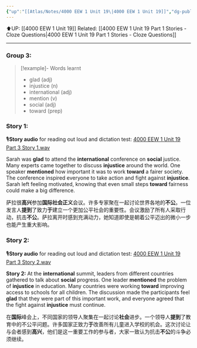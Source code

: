 ```yaml
---
{"up":"[[Atlas/Notes/4000 EEW 1 Unit 19\|4000 EEW 1 Unit 19]]","dg-publish":true,"permalink":"/atlas/notes/4000-eew-1-unit-19-part-3-stories/","dgPassFrontmatter":true}
---
```


⬆️UP: [[4000 EEW 1 Unit 19]]
Related: [[4000 EEW 1 Unit 19 Part 1 Stories - Cloze Questions\|4000 EEW 1 Unit 19 Part 1 Stories - Cloze Questions]]

---
### Group 3: 
> [!example]- Words learnt
> - glad (adj)
> - injustice (n)
> - international (adj)
> - mention (v)
> - social (adj)
> - toward (prep)

### Story 1:
🎙️**Story audio** for reading out loud and dictation test: [4000 EEW 1 Unit 19 Part 3 Story 1.wav](https://drive.google.com/file/d/1wcrj49FUjX_FQNTH-UC762ZqeLdPt5d_/view?usp=drive_link)

Sarah was **glad** to attend the **international** conference on **social** justice. Many experts came together to discuss **injustice** around the world. One speaker **mentioned** how important it was to work **toward** a fairer society. The conference inspired everyone to take action and fight against **injustice**. Sarah left feeling motivated, knowing that even small steps **toward** fairness could make a big difference.

萨拉很**高兴**参加**国际社会正义**会议。许多专家聚在一起讨论世界各地的**不公**。一位发言人**提到**了致力**于**建立一个更加公平社会的重要性。会议激励了所有人采取行动，抗击**不公**。萨拉离开时感到充满动力，她知道即使是朝着公平迈出的微小一步也能产生重大影响。

### Story 2:
🎙️**Story audio** for reading out loud and dictation test: [4000 EEW 1 Unit 19 Part 3 Story 2.wav](https://drive.google.com/file/d/1JL0jn5VerCXNO9cK4Rv4V-hbRZ5l37GB/view?usp=drive_link)

**Story 2:** At the **international** summit, leaders from different countries gathered to talk about **social** progress. One leader **mentioned** the problem of **injustice** in education. Many countries were working **toward** improving access to schools for all children. The discussion made the participants feel **glad** that they were part of this important work, and everyone agreed that the fight against **injustice** must continue.

在**国际**峰会上，不同国家的领导人聚集在一起讨论**社会**进步。一个领导人**提到**了教育中的不公平问题。许多国家正致力**于**改善所有儿童进入学校的机会。这次讨论让与会者感到**高兴**，他们是这一重要工作的参与者，大家一致认为抗击**不公**的斗争必须继续。